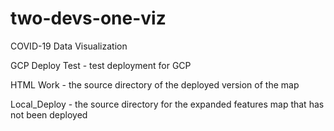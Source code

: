 # two-devs-one-viz
COVID-19 Data Visualization

GCP Deploy Test - test deployment for GCP

HTML Work - the source directory of the deployed version of the map

Local_Deploy - the source directory for the expanded features map that has not been deployed
